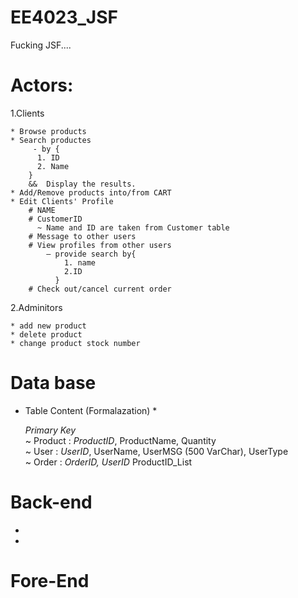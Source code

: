 # EE4023_JSF
Fucking JSF....


# Actors:

  1.Clients
    
    * Browse products
    * Search productes 
         - by {
          1. ID 
          2. Name
        }   
        &&  Display the results.
    * Add/Remove products into/from CART
    * Edit Clients' Profile
        # NAME
        # CustomerID        
          ~ Name and ID are taken from Customer table
        # Message to other users
        # View profiles from other users 
            – provide search by{
                1. name 
                2.ID
              }
        # Check out/cancel current order
        
        
        
  2.Adminitors
  
    * add new product
    * delete product
    * change product stock number



# Data base
  * Table Content (Formalazation) * 
    <br/>
  
    <i>Primary Key</i><br/>
    ~ Product :   <i>ProductID</i>, ProductName, Quantity<br/>
    ~ User    :   <i>UserID</i>, UserName, UserMSG (500 VarChar), UserType<br/>
    ~ Order   :   <i>OrderID,  UserID</i> ProductID_List<br/>
  
  
# Back-end
  * 
  * 
  
# Fore-End
  
